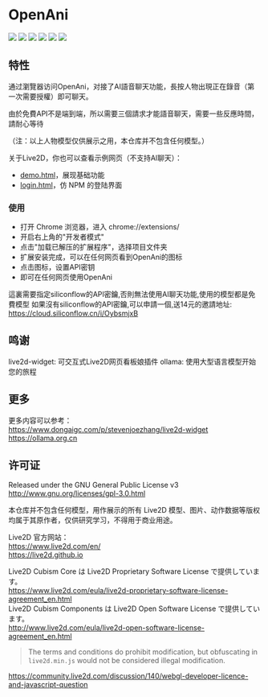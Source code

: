 # OpenAni

![](https://forthebadge.com/images/badges/built-with-love.svg)
![](https://forthebadge.com/images/badges/uses-html.svg)
![](https://forthebadge.com/images/badges/made-with-javascript.svg)
![](https://forthebadge.com/images/badges/contains-cat-gifs.svg)
![](https://forthebadge.com/images/badges/powered-by-electricity.svg)
![](https://forthebadge.com/images/badges/makes-people-smile.svg)

## 特性

通过瀏覽器访问OpenAni，对接了AI語音聊天功能，長按人物出現正在錄音（第一次需要授權）即可聊天。

由於免費API不是端到端，所以需要三個請求才能語音聊天，需要一些反應時間，請耐心等待

（注：以上人物模型仅供展示之用，本仓库并不包含任何模型。）

关于Live2D，你也可以查看示例网页（不支持AI聊天）：
- [demo.html](https://stevenjoezhang.github.io/live2d-widget/demo/demo.html)，展现基础功能
- [login.html](https://stevenjoezhang.github.io/live2d-widget/demo/login.html)，仿 NPM 的登陆界面

### 使用
- 打开 Chrome 浏览器，进入 chrome://extensions/
- 开启右上角的"开发者模式"
- 点击"加载已解压的扩展程序"，选择项目文件夹
- 扩展安装完成，可以在任何网页看到OpenAni的图标
- 点击图标，设置API密钥
- 即可在任何网页使用OpenAni

這裏需要指定siliconflow的API密鑰,否則無法使用AI聊天功能,使用的模型都是免費模型
如果沒有siliconflow的API密鑰,可以申請一個,送14元的邀請地址: https://cloud.siliconflow.cn/i/OybsmjxB


## 鸣谢

live2d-widget: 可交互式Live2D网页看板娘插件
ollama: 使用大型语言模型开始您的旅程

## 更多

更多内容可以参考：  
https://www.dongaigc.com/p/stevenjoezhang/live2d-widget
https://ollama.org.cn

## 许可证

Released under the GNU General Public License v3  
http://www.gnu.org/licenses/gpl-3.0.html

本仓库并不包含任何模型，用作展示的所有 Live2D 模型、图片、动作数据等版权均属于其原作者，仅供研究学习，不得用于商业用途。

Live2D 官方网站：  
https://www.live2d.com/en/  
https://live2d.github.io

Live2D Cubism Core は Live2D Proprietary Software License で提供しています。  
https://www.live2d.com/eula/live2d-proprietary-software-license-agreement_en.html  
Live2D Cubism Components は Live2D Open Software License で提供しています。  
http://www.live2d.com/eula/live2d-open-software-license-agreement_en.html

> The terms and conditions do prohibit modification, but obfuscating in `live2d.min.js` would not be considered illegal modification.

https://community.live2d.com/discussion/140/webgl-developer-licence-and-javascript-question
